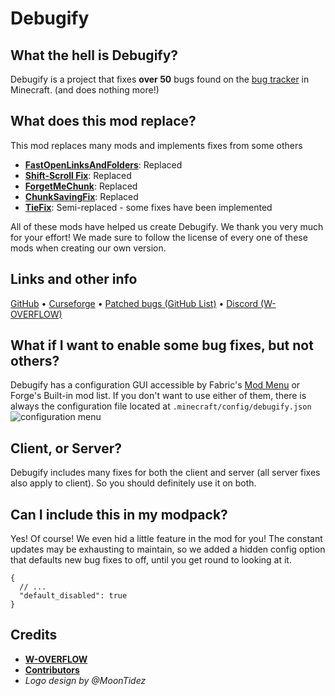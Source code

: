 # Debugify
## What the hell is Debugify?
Debugify is a project that fixes **over 50** bugs found on the [bug tracker](https://bugs.mojang.com/projects/MC/issues) in Minecraft.
(and does nothing more!)

## What does this mod replace?
This mod replaces many mods and implements fixes from some others

- **[FastOpenLinksAndFolders](https://www.curseforge.com/minecraft/mc-mods/fastopenlinksandfolders)**: Replaced
- **[Shift-Scroll Fix](https://www.curseforge.com/minecraft/mc-mods/shift-scroll-fix)**: Replaced
- **[ForgetMeChunk](https://www.curseforge.com/minecraft/mc-mods/forgetmechunk)**: Replaced
- **[ChunkSavingFix](https://www.curseforge.com/minecraft/mc-mods/chunk-saving-fix)**: Replaced
- **[TieFix](https://www.curseforge.com/minecraft/mc-mods/tiefix)**: Semi-replaced - some fixes have been implemented

All of these mods have helped us create Debugify. We thank you very much for your effort! We made sure to follow the license of every one of these mods when creating our own version.

## Links and other info
[GitHub](https://github.com/W-OVERFLOW/Debugify) • [Curseforge](https://curseforge.com/minecraft/mc-mods/debugify) • [Patched bugs (GitHub List)](https://github.com/W-OVERFLOW/Debugify/blob/1.18/PATCHED.md) • [Discord (W-OVERFLOW)](https://woverflow.cc/discord)

## What if I want to enable some bug fixes, but not others?
Debugify has a configuration GUI accessible by Fabric's [Mod Menu](https://modrinth.com/mod/modmenu) or Forge's Built-in mod list.
If you don't want to use either of them, there is always the configuration file located at
`.minecraft/config/debugify.json`
![configuration menu](https://i.imgur.com/0hv9cvu.png)

## Client, or Server?
Debugify includes many fixes for both the client and server (all server fixes also apply to client).
So you should definitely use it on both.

## Can I include this in my modpack?
Yes! Of course! We even hid a little feature in the mod for you! The constant updates may be exhausting to maintain,
so we added a hidden config option that defaults new bug fixes to off, until you get round to looking at it.

```json5
{
  // ...
  "default_disabled": true
}
```

## Credits
- [**W-OVERFLOW**](https://github.com/orgs/W-OVERFLOW/people)
- [**Contributors**](https://github.com/W-OVERFLOW/Debugify/graphs/contributors)
- *Logo design by @MoonTidez*
